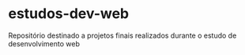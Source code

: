 # estudos-dev-web
Repositório destinado a projetos finais realizados durante o estudo de desenvolvimento web
